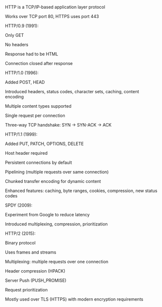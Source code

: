 HTTP is a TCP/IP-based application layer protocol

Works over TCP port 80, HTTPS uses port 443

HTTP/0.9 (1991):

Only GET

No headers

Response had to be HTML

Connection closed after response

HTTP/1.0 (1996):

Added POST, HEAD

Introduced headers, status codes, character sets, caching, content encoding

Multiple content types supported

Single request per connection

Three-way TCP handshake: SYN → SYN-ACK → ACK

HTTP/1.1 (1999):

Added PUT, PATCH, OPTIONS, DELETE

Host header required

Persistent connections by default

Pipelining (multiple requests over same connection)

Chunked transfer encoding for dynamic content

Enhanced features: caching, byte ranges, cookies, compression, new status codes

SPDY (2009):

Experiment from Google to reduce latency

Introduced multiplexing, compression, prioritization

HTTP/2 (2015):

Binary protocol

Uses frames and streams

Multiplexing: multiple requests over one connection

Header compression (HPACK)

Server Push (PUSH_PROMISE)

Request prioritization

Mostly used over TLS (HTTPS) with modern encryption requirements